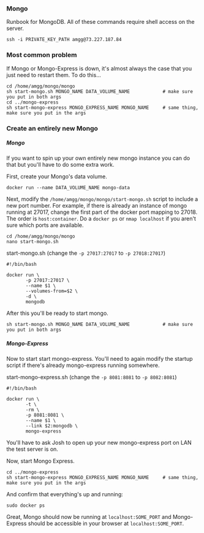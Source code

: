 ### Mongo
Runbook for MongoDB. All of these commands require shell access on the server.

```shell
ssh -i PRIVATE_KEY_PATH amgg@73.227.187.84
```

### Most common problem
If Mongo or Mongo-Express is down, it's almost always the case that you just need to restart them. To do this...

```shell
cd /home/amgg/mongo/mongo
sh start-mongo.sh MONGO_NAME DATA_VOLUME_NAME            # make sure you put in both args
cd ../mongo-express
sh start-mongo-express MONGO_EXPRESS_NAME MONGO_NAME     # same thing, make sure you put in the args
```

### Create an entirely new Mongo
##### Mongo
If you want to spin up your own entirely new mongo instance you can do that but you'll have to do some extra work.

First, create your Mongo's data volume.
```shell
docker run --name DATA_VOLUME_NAME mongo-data
```
Next, modify the `/home/amgg/mongo/mongo/start-mongo.sh` script to include a new port number.
For example, if there is already an instance of mongo running at 27017, change the first part of the docker port mapping to 27018. The order is `host:container`. Do a `docker ps` or `nmap localhost` if you aren't sure which ports are available.

```shell
cd /home/amgg/mongo/mongo
nano start-mongo.sh
```

start-mongo.sh (change the `-p 27017:27017` to `-p 27018:27017`)
```shell
#!/bin/bash

docker run \
       -p 27017:27017 \
       --name $1 \
       --volumes-from=$2 \
       -d \
       mongodb
```

After this you'll be ready to start mongo.
```shell
sh start-mongo.sh MONGO_NAME DATA_VOLUME_NAME            # make sure you put in both args
```

##### Mongo-Express
Now to start start mongo-express. You'll need to again modify the startup script if there's already mongo-express running somewhere.

start-mongo-express.sh (change the `-p 8081:8081` to `-p 8082:8081`)
```shell
#!/bin/bash

docker run \
       -t \
       -rm \
       -p 8081:8081 \
       --name $1 \
       --link $2:mongodb \
       mongo-express
```

You'll have to ask Josh to open up your new mongo-express port on LAN the test server is on.

Now, start Mongo Express.
```shell
cd ../mongo-express
sh start-mongo-express MONGO_EXPRESS_NAME MONGO_NAME     # same thing, make sure you put in the args
```

And confirm that everything's up and running:
```shell
sudo docker ps
```

Great, Mongo should now be running at `localhost:SOME_PORT` and Mongo-Express should be accessible in your browser at `localhost:SOME_PORT`.
